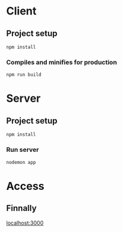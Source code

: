 # Client

## Project setup
```
npm install
```

### Compiles and minifies for production
```
npm run build
```

# Server

## Project setup
```
npm install
```

### Run server
```
nodemon app
```

# Access

## Finnally
[localhost:3000](http://localhost:3000/)
